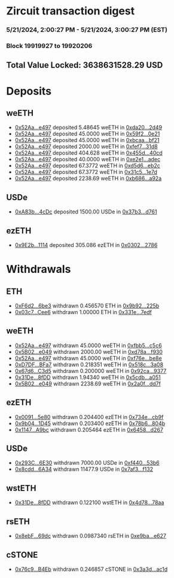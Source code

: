 # Zircuit transaction digest
### 5/21/2024, 2:00:27 PM - 5/21/2024, 3:00:27 PM (EST)
### Block 19919927 to 19920206

## Total Value Locked: 3638631528.29 USD

# Deposits
## weETH
- [0x52Aa...e497](https://etherscan.io/address/0x52Aa899454998Be5b000Ad077a46Bbe360F4e497) deposited 5.48645 weETH in [0xda20...2d49](https://etherscan.io/tx/0x52Aa899454998Be5b000Ad077a46Bbe360F4e497)
- [0x52Aa...e497](https://etherscan.io/address/0x52Aa899454998Be5b000Ad077a46Bbe360F4e497) deposited 45.0000 weETH in [0x59f2...0e21](https://etherscan.io/tx/0x52Aa899454998Be5b000Ad077a46Bbe360F4e497)
- [0x52Aa...e497](https://etherscan.io/address/0x52Aa899454998Be5b000Ad077a46Bbe360F4e497) deposited 45.0000 weETH in [0xbcaa...bf21](https://etherscan.io/tx/0x52Aa899454998Be5b000Ad077a46Bbe360F4e497)
- [0x52Aa...e497](https://etherscan.io/address/0x52Aa899454998Be5b000Ad077a46Bbe360F4e497) deposited 2000.00 weETH in [0xfef7...31d8](https://etherscan.io/tx/0x52Aa899454998Be5b000Ad077a46Bbe360F4e497)
- [0x52Aa...e497](https://etherscan.io/address/0x52Aa899454998Be5b000Ad077a46Bbe360F4e497) deposited 404.628 weETH in [0x455d...40cd](https://etherscan.io/tx/0x52Aa899454998Be5b000Ad077a46Bbe360F4e497)
- [0x52Aa...e497](https://etherscan.io/address/0x52Aa899454998Be5b000Ad077a46Bbe360F4e497) deposited 40.0000 weETH in [0xe2e1...adec](https://etherscan.io/tx/0x52Aa899454998Be5b000Ad077a46Bbe360F4e497)
- [0x52Aa...e497](https://etherscan.io/address/0x52Aa899454998Be5b000Ad077a46Bbe360F4e497) deposited 67.3772 weETH in [0xd5d6...eb2c](https://etherscan.io/tx/0x52Aa899454998Be5b000Ad077a46Bbe360F4e497)
- [0x52Aa...e497](https://etherscan.io/address/0x52Aa899454998Be5b000Ad077a46Bbe360F4e497) deposited 67.3772 weETH in [0x31c5...1e7d](https://etherscan.io/tx/0x52Aa899454998Be5b000Ad077a46Bbe360F4e497)
- [0x52Aa...e497](https://etherscan.io/address/0x52Aa899454998Be5b000Ad077a46Bbe360F4e497) deposited 2238.69 weETH in [0xb686...a92a](https://etherscan.io/tx/0x52Aa899454998Be5b000Ad077a46Bbe360F4e497)
## USDe
- [0xA83b...4cDc](https://etherscan.io/address/0xA83b93f9c6549E9C1944690cc8e2f93446014cDc) deposited 1500.00 USDe in [0x37b3...d761](https://etherscan.io/tx/0xA83b93f9c6549E9C1944690cc8e2f93446014cDc)
## ezETH
- [0x9E2b...1114](https://etherscan.io/address/0x9E2bA399bEBD28ebF48Bae66739fA87DacBB1114) deposited 305.086 ezETH in [0x0302...2786](https://etherscan.io/tx/0x9E2bA399bEBD28ebF48Bae66739fA87DacBB1114)
# Withdrawals
## ETH
- [0xF6d2...6be3](https://etherscan.io/address/0xF6d26c48093e3FF849Fc4Fc6258F688ae3226be3) withdrawn 0.456570 ETH in [0x9b92...225b](https://etherscan.io/tx/0xF6d26c48093e3FF849Fc4Fc6258F688ae3226be3)
- [0x03c7...Cee6](https://etherscan.io/address/0x03c7f9CAD2629941Ea6e6043d04A2335dB88Cee6) withdrawn 1.00000 ETH in [0x331e...7edf](https://etherscan.io/tx/0x03c7f9CAD2629941Ea6e6043d04A2335dB88Cee6)
## weETH
- [0x52Aa...e497](https://etherscan.io/address/0x52Aa899454998Be5b000Ad077a46Bbe360F4e497) withdrawn 45.0000 weETH in [0xfbb5...c5c6](https://etherscan.io/tx/0x52Aa899454998Be5b000Ad077a46Bbe360F4e497)
- [0x5B02...e049](https://etherscan.io/address/0x5B027705b944f571FB0Dce77443fa213378ce049) withdrawn 2000.00 weETH in [0xd78a...f930](https://etherscan.io/tx/0x5B027705b944f571FB0Dce77443fa213378ce049)
- [0x52Aa...e497](https://etherscan.io/address/0x52Aa899454998Be5b000Ad077a46Bbe360F4e497) withdrawn 45.0000 weETH in [0xf76e...be8e](https://etherscan.io/tx/0x52Aa899454998Be5b000Ad077a46Bbe360F4e497)
- [0xD7DF...BFa7](https://etherscan.io/address/0xD7DF7E085214743530afF339aFC420c7c720BFa7) withdrawn 0.218351 weETH in [0x518c...3a08](https://etherscan.io/tx/0xD7DF7E085214743530afF339aFC420c7c720BFa7)
- [0x67d6...C3d5](https://etherscan.io/address/0x67d67ea0C8355fE181f1E5799A5aD9601f5EC3d5) withdrawn 0.200000 weETH in [0x92ca...9377](https://etherscan.io/tx/0x67d67ea0C8355fE181f1E5799A5aD9601f5EC3d5)
- [0x31De...8fDD](https://etherscan.io/address/0x31De121D6928D64EcAFB54F63AaEb1028dfa8fDD) withdrawn 1.94340 weETH in [0x5cdb...a051](https://etherscan.io/tx/0x31De121D6928D64EcAFB54F63AaEb1028dfa8fDD)
- [0x5B02...e049](https://etherscan.io/address/0x5B027705b944f571FB0Dce77443fa213378ce049) withdrawn 2238.69 weETH in [0x2a0f...dd7f](https://etherscan.io/tx/0x5B027705b944f571FB0Dce77443fa213378ce049)
## ezETH
- [0x0091...5e80](https://etherscan.io/address/0x00910c7Ef3aD189D7375b6A90410D5d8b1355e80) withdrawn 0.204400 ezETH in [0x734e...cb9f](https://etherscan.io/tx/0x00910c7Ef3aD189D7375b6A90410D5d8b1355e80)
- [0x9b04...1D45](https://etherscan.io/address/0x9b0424b485566A9e8d1193109E24913067091D45) withdrawn 0.203400 ezETH in [0x78b6...804b](https://etherscan.io/tx/0x9b0424b485566A9e8d1193109E24913067091D45)
- [0x1147...A9bc](https://etherscan.io/address/0x1147C252855D5CbE5549998a0c1354d5f961A9bc) withdrawn 0.205464 ezETH in [0x6458...d267](https://etherscan.io/tx/0x1147C252855D5CbE5549998a0c1354d5f961A9bc)
## USDe
- [0x293C...6E30](https://etherscan.io/address/0x293C6937D8D82e05B01335F7B33FBA0c8e256E30) withdrawn 7000.00 USDe in [0xf440...53b6](https://etherscan.io/tx/0x293C6937D8D82e05B01335F7B33FBA0c8e256E30)
- [0x8cdd...6A34](https://etherscan.io/address/0x8cdd55A551592996fE51209CD54F2553ea116A34) withdrawn 11477.9 USDe in [0x7af3...f132](https://etherscan.io/tx/0x8cdd55A551592996fE51209CD54F2553ea116A34)
## wstETH
- [0x31De...8fDD](https://etherscan.io/address/0x31De121D6928D64EcAFB54F63AaEb1028dfa8fDD) withdrawn 0.122100 wstETH in [0x4d78...78aa](https://etherscan.io/tx/0x31De121D6928D64EcAFB54F63AaEb1028dfa8fDD)
## rsETH
- [0x8ebF...69dc](https://etherscan.io/address/0x8ebF0d01728753f4746219abF19cB68Baa4269dc) withdrawn 0.0987340 rsETH in [0xe9ba...e627](https://etherscan.io/tx/0x8ebF0d01728753f4746219abF19cB68Baa4269dc)
## cSTONE
- [0x76c9...B4Eb](https://etherscan.io/address/0x76c941Bb9c9366ee20cb1eb1A31dcFA563D1B4Eb) withdrawn 0.246857 cSTONE in [0x3a3d...ac1d](https://etherscan.io/tx/0x76c941Bb9c9366ee20cb1eb1A31dcFA563D1B4Eb)
